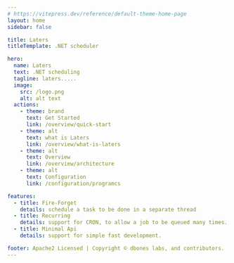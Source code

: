 ```yaml
---
# https://vitepress.dev/reference/default-theme-home-page
layout: home
sidebar: false

title: Laters
titleTemplate: .NET scheduler

hero:
  name: Laters
  text: .NET scheduling
  tagline: laters.....
  image:
    src: /logo.png
    alt: alt text
  actions:
    - theme: brand
      text: Get Started
      link: /overview/quick-start
    - theme: alt
      text: what is Laters
      link: /overview/what-is-laters
    - theme: alt
      text: Overview
      link: /overview/architecture
    - theme: alt
      text: Configuration
      link: /configuration/programcs

features:
  - title: Fire-Forget
    details: schedule a task to be done in a separate thread
  - title: Recurring
    details: support for CRON, to allow a job to be queued many times.
  - title: Minimal Api
    details: support for simple fast development.

footer: Apache2 Licensed | Copyright © dbones labs, and contributors.
---
```


